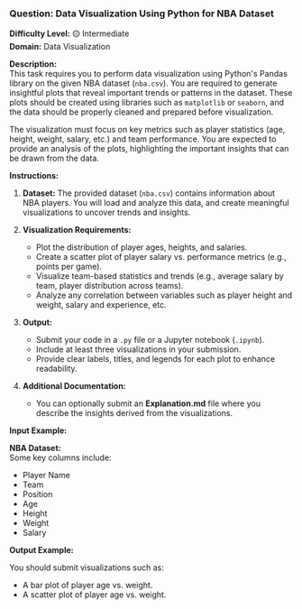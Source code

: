 ### Question: Data Visualization Using Python for NBA Dataset

**Difficulty Level:** 🟡 Intermediate  
**Domain:** Data Visualization

**Description:**  
This task requires you to perform data visualization using Python's Pandas library on the given NBA dataset (`nba.csv`). You are required to generate insightful plots that reveal important trends or patterns in the dataset. These plots should be created using libraries such as `matplotlib` or `seaborn`, and the data should be properly cleaned and prepared before visualization.

The visualization must focus on key metrics such as player statistics (age, height, weight, salary, etc.) and team performance. You are expected to provide an analysis of the plots, highlighting the important insights that can be drawn from the data.

**Instructions:**

1. **Dataset:** The provided dataset (`nba.csv`) contains information about NBA players. You will load and analyze this data, and create meaningful visualizations to uncover trends and insights.
2. **Visualization Requirements:**

   - Plot the distribution of player ages, heights, and salaries.
   - Create a scatter plot of player salary vs. performance metrics (e.g., points per game).
   - Visualize team-based statistics and trends (e.g., average salary by team, player distribution across teams).
   - Analyze any correlation between variables such as player height and weight, salary and experience, etc.

3. **Output:**

   - Submit your code in a `.py` file or a Jupyter notebook (`.ipynb`).
   - Include at least three visualizations in your submission.
   - Provide clear labels, titles, and legends for each plot to enhance readability.

4. **Additional Documentation:**
   - You can optionally submit an **Explanation.md** file where you describe the insights derived from the visualizations.

**Input Example:**

**NBA Dataset:**  
Some key columns include:

- Player Name
- Team
- Position
- Age
- Height
- Weight
- Salary

**Output Example:**

You should submit visualizations such as:

- A bar plot of player age vs. weight.
- A scatter plot of player age vs. weight.
